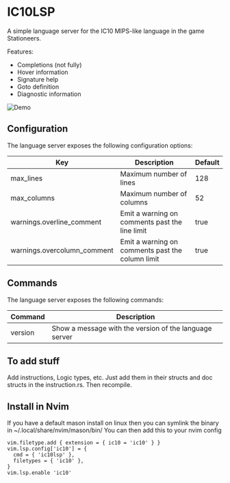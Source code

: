 # IC10LSP

A simple language server for the IC10 MIPS-like language in the game Stationeers.

Features:

- Completions (not fully)
- Hover information
- Signature help
- Goto definition
- Diagnostic information

![Demo](demo.gif)

## Configuration

The language server exposes the following configuration options:

| Key                         | Description                                      | Default |
| --------------------------- | ------------------------------------------------ | ------- |
| max_lines                   | Maximum number of lines                          | 128     |
| max_columns                 | Maximum number of columns                        | 52      |
| warnings.overline_comment   | Emit a warning on comments past the line limit   | true    |
| warnings.overcolumn_comment | Emit a warning on comments past the column limit | true    |

## Commands

The language server exposes the following commands:

| Command | Description                                            |
| ------- | ------------------------------------------------------ |
| version | Show a message with the version of the language server |


## To add stuff

Add instructions, Logic types, etc. Just add them in their structs and doc structs in the instruction.rs.
Then recompile.

## Install in Nvim
If you have a default mason install on linux then you can symlink the binary in ~/.local/share/nvim/mason/bin/
You can then add this to your nvim config
```
vim.filetype.add { extension = { ic10 = 'ic10' } }
vim.lsp.config['ic10'] = {
  cmd = { 'ic10lsp' },
  filetypes = { 'ic10' },
}
vim.lsp.enable 'ic10'
```
